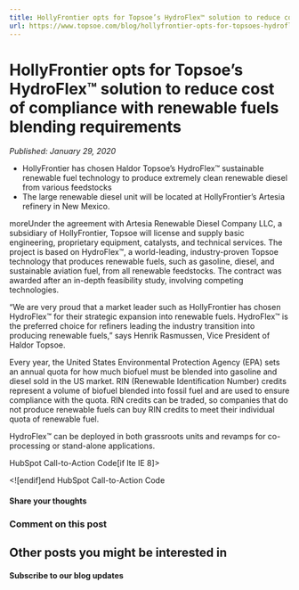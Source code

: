 ```yaml
---
title: HollyFrontier opts for Topsoe’s HydroFlex™ solution to reduce cost of compliance with renewable fuels blending requirements
url: https://www.topsoe.com/blog/hollyfrontier-opts-for-topsoes-hydroflex-solution-to-reduce-cost-of-compliance-with-renewable-fuels-blending-requirements#main-content
---
```


# HollyFrontier opts for Topsoe’s HydroFlex™ solution to reduce cost of compliance with renewable fuels blending requirements

*Published: January 29, 2020*

- HollyFrontier has chosen Haldor Topsoe’s HydroFlex™ sustainable renewable fuel technology to produce extremely clean renewable diesel from various feedstocks
- The large renewable diesel unit will be located at HollyFrontier’s Artesia refinery in New Mexico.

moreUnder the agreement with Artesia Renewable Diesel Company LLC, a subsidiary of HollyFrontier, Topsoe will license and supply basic engineering, proprietary equipment, catalysts, and technical services. The project is based on HydroFlex™, a world-leading, industry-proven Topsoe technology that produces renewable fuels, such as gasoline, diesel, and sustainable aviation fuel, from all renewable feedstocks. The contract was awarded after an in-depth feasibility study, involving competing technologies.

“We are very proud that a market leader such as HollyFrontier has chosen HydroFlex™ for their strategic expansion into renewable fuels. HydroFlex™ is the preferred choice for refiners leading the industry transition into producing renewable fuels,” says Henrik Rasmussen, Vice President of Haldor Topsoe.

Every year, the United States Environmental Protection Agency (EPA) sets an annual quota for how much biofuel must be blended into gasoline and diesel sold in the US market. RIN (Renewable Identification Number) credits represent a volume of biofuel blended into fossil fuel and are used to ensure compliance with the quota. RIN credits can be traded, so companies that do not produce renewable fuels can buy RIN credits to meet their individual quota of renewable fuel.

HydroFlex™ can be deployed in both grassroots units and revamps for co-processing or stand-alone applications.

HubSpot Call-to-Action Code[if lte IE 8]><div id="hs-cta-ie-element"></div><![endif][](https://cta-redirect.hubspot.com/cta/redirect/2115834/0cb6813f-2cc9-429f-92fa-133b465db805)end HubSpot Call-to-Action Code

#### Share your thoughts

### Comment on this post

## Other posts you might be interested in

#### Subscribe to our blog updates